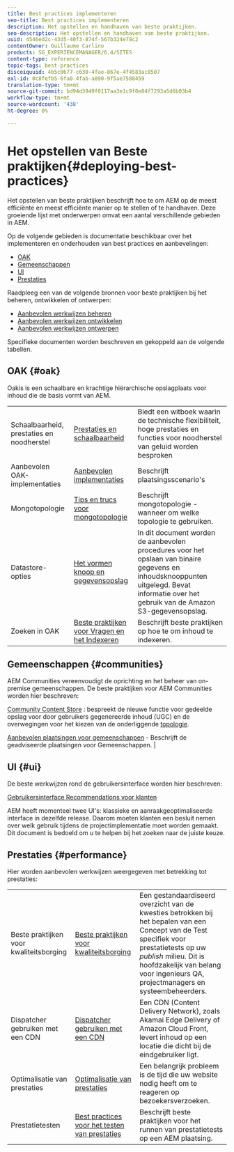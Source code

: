 ```yaml
---
title: Best practices implementeren
seo-title: Best practices implementeren
description: Het opstellen en handhaven van beste praktijken.
seo-description: Het opstellen en handhaven van beste praktijken.
uuid: 4546ed2c-43d5-40f3-874f-567b324e78c2
contentOwner: Guillaume Carlino
products: SG_EXPERIENCEMANAGER/6.4/SITES
content-type: reference
topic-tags: best-practices
discoiquuid: 4b5c0677-c630-4fae-867e-4f4583ac8507
exl-id: 0c8fefb5-6fa0-4fab-a890-9f5ae7508459
translation-type: tm+mt
source-git-commit: bd94d3949f0117aa3e1c9f0e84f7293a5d6b03b4
workflow-type: tm+mt
source-wordcount: '438'
ht-degree: 0%

---
```


# Het opstellen van Beste praktijken{#deploying-best-practices}

Het opstellen van beste praktijken beschrijft hoe te om AEM op de meest efficiënte en meest efficiënte manier op te stellen of te handhaven. Deze groeiende lijst met onderwerpen omvat een aantal verschillende gebieden in AEM.

Op de volgende gebieden is documentatie beschikbaar over het implementeren en onderhouden van best practices en aanbevelingen:

* [OAK](#oak)
* [Gemeenschappen](#communities)
* [UI](#ui)
* [Prestaties](#performance)

Raadpleeg een van de volgende bronnen voor beste praktijken bij het beheren, ontwikkelen of ontwerpen:

* [Aanbevolen werkwijzen beheren](/help/sites-administering/administer-best-practices.md)
* [Aanbevolen werkwijzen ontwikkelen](/help/sites-developing/best-practices.md)
* [Aanbevolen werkwijzen ontwerpen](/help/sites-authoring/best-practices.md)

Specifieke documenten worden beschreven en gekoppeld aan de volgende tabellen.

## OAK {#oak}

[](/help/sites-deploying/platform.md) Oakis is een schaalbare en krachtige hiërarchische opslagplaats voor inhoud die de basis vormt van AEM.

<table> 
 <tbody>
  <tr>
   <td><p>Schaalbaarheid, prestaties en noodherstel</p> </td> 
   <td><a href="/help/sites-deploying/performance.md">Prestaties en schaalbaarheid</a></td> 
   <td>Biedt een witboek waarin de technische flexibiliteit, hoge prestaties en functies voor noodherstel van geluid worden besproken</td> 
  </tr>
  <tr>
   <td>Aanbevolen OAK-implementaties</td> 
   <td><a href="/help/sites-deploying/recommended-deploys.md">Aanbevolen implementaties</a></td> 
   <td>Beschrijft plaatsingsscenario's</td> 
  </tr>
  <tr>
   <td>Mongotopologie</td> 
   <td><a href="/help/sites-deploying/recommended-deploys.md">Tips en trucs voor mongotopologie</a></td> 
   <td>Beschrijft mongotopologie - wanneer om welke topologie te gebruiken.</td> 
  </tr>
  <tr>
   <td>Datastore-opties</td> 
   <td><a href="/help/sites-deploying/data-store-config.md">Het vormen knoop en gegevensopslag</a></td> 
   <td>In dit document worden de aanbevolen procedures voor het opslaan van binaire gegevens en inhoudsknooppunten uitgelegd. Bevat informatie over het gebruik van de Amazon S3-gegevensopslag.</td> 
  </tr>
  <tr>
   <td>Zoeken in OAK</td> 
   <td><a href="/help/sites-deploying/best-practices-for-queries-and-indexing.md">Beste praktijken voor Vragen en het Indexeren</a><br /> </td> 
   <td>Beschrijft beste praktijken op hoe te om inhoud te indexeren.</td> 
  </tr>
 </tbody>
</table>

## Gemeenschappen {#communities}

AEM Communities vereenvoudigt de oprichting en het beheer van on-premise gemeenschappen. De beste praktijken voor AEM Communities worden hier beschreven:

[Community Content Store](/help/communities/working-with-srp.md) : bespreekt de nieuwe functie voor gedeelde opslag voor door gebruikers gegenereerde inhoud (UGC) en de overwegingen voor het kiezen van de onderliggende  [topologie](/help/communities/topologies.md).

[Aanbevolen plaatsingen voor gemeenschappen](/help/sites-deploying/recommended-deploys.md#considerations-for-aem-communities)  - Beschrijft de geadviseerde plaatsingen voor Gemeenschappen. |

## UI {#ui}

De beste werkwijzen rond de gebruikersinterface worden hier beschreven:

[Gebruikersinterface Recommendations voor klanten](/help/sites-deploying/ui-recommendations.md)

AEM heeft momenteel twee UI&#39;s: klassieke en aanraakgeoptimaliseerde interface in dezelfde release. Daarom moeten klanten een besluit nemen over welk gebruik tijdens de projectimplementatie moet worden gemaakt. Dit document is bedoeld om u te helpen bij het zoeken naar de juiste keuze.

## Prestaties {#performance}

Hier worden aanbevolen werkwijzen weergegeven met betrekking tot prestaties:

<table> 
 <tbody>
  <tr>
   <td>Beste praktijken voor kwaliteitsborging</td> 
   <td><a href="/help/sites-deploying/configuring-performance.md#best-practices-for-quality-assurance">Beste praktijken voor kwaliteitsborging</a></td> 
   <td>Een gestandaardiseerd overzicht van de kwesties betrokken bij het bepalen van een Concept van de Test specifiek voor prestatietests op uw <em>publish</em> milieu. Dit is hoofdzakelijk van belang voor ingenieurs QA, projectmanagers en systeembeheerders.</td> 
  </tr>
  <tr>
   <td>Dispatcher gebruiken met een CDN</td> 
   <td><a href="https://helpx.adobe.com/experience-manager/dispatcher/using/dispatcher.html#using-dispatcher-with-a-cdn">Dispatcher gebruiken met een CDN</a></td> 
   <td>Een CDN (Content Delivery Network), zoals Akamai Edge Delivery of Amazon Cloud Front, levert inhoud op een locatie die dicht bij de eindgebruiker ligt.</td> 
  </tr>
  <tr>
   <td>Optimalisatie van prestaties</td> 
   <td><a href="/help/sites-deploying/configuring-performance.md">Optimalisatie van prestaties</a></td> 
   <td>Een belangrijk probleem is de tijd die uw website nodig heeft om te reageren op bezoekersverzoeken.</td> 
  </tr>
  <tr>
   <td>Prestatietesten</td> 
   <td><a href="/help/sites-deploying/best-practices-for-performance-testing.md">Best practices voor het testen van prestaties</a></td> 
   <td>Beschrijft beste praktijken voor het runnen van prestatietests op een AEM plaatsing.<br /> </td> 
  </tr>
 </tbody>
</table>
